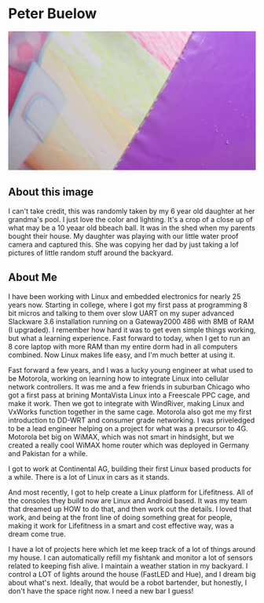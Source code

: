 # Peter Buelow

![BeachBall](https://github.com/buelowp/buelowp/blob/master/P7120148.jpg)

## About this image

I can't take credit, this was randomly taken by my 6 year old daughter at her grandma's pool. I just love the color and lighting. 
It's a crop of a close up of what may be a 10 yeaar old bbeach ball. It was in the shed when my parents bought their house. 
My daughter was playing with our little water proof camera and captured this. She was copying her dad by just taking a lof 
pictures of little random stuff around the backyard.

## About Me
I have been working with Linux and embedded electronics for nearly 25 years now. Starting in college, where I got my first pass at programming 
8 bit micros and talking to them over slow UART on my super advanced Slackware 3.6 installation running on a Gateway2000 486 with 8MB of RAM (I upgraded). 
I remember how hard it was to get even simple things working, but what a learning experience. Fast forward to today, when I get to run an 8 core 
laptop with more RAM than my entire dorm had in all computers combined. Now Linux makes life easy, and I'm much better at using it.

Fast forward a few years, and I was a lucky young engineer at what used to be Motorola, working on learning how to integrate Linux into 
cellular network controllers. It was me and a few friends in suburban Chicago who got a first pass at brining MontaVista Linux into a 
Freescale PPC cage, and make it work. Then we got to integrate with WindRiver, making Linux and VxWorks function together in the same cage. 
Motorola also got me my first introduction to DD-WRT and consumer grade networking. I was priveledged to be a lead engineer helping on a 
project for what was a precursor to 4G. Motorola bet big on WiMAX, which was not smart in hindsight, but we created a really cool WiMAX home 
router which was deployed in Germany and Pakistan for a while.

I got to work at Continental AG, building their first Linux based products for a while. There is a lot of Linux in cars as it stands.

And most recently, I got to help create a Linux platform for Lifefitness. All of the consoles they build now are Linux and Android based. 
It was my team that dreamed up HOW to do that, and then work out the details. I loved that work, and being at the front line of doing 
something great for people, making it work for Lifefitness in a smart and cost effective way, was a dream come true.

I have a lot of projects here which let me keep track of a lot of things around my house. I can automatically refill my fishtank and monitor 
a lot of sensors related to keeping fish alive. I maintain a weather station in my backyard. I control a LOT of lights around the house 
(FastLED and Hue), and I dream big about what's next. Ideally, that would be a robot bartender, but honestly, I don't have the space right now. 
I need a new bar I guess!

<!-- recent_releases starts -->
<!-- recent_releases ends -->
